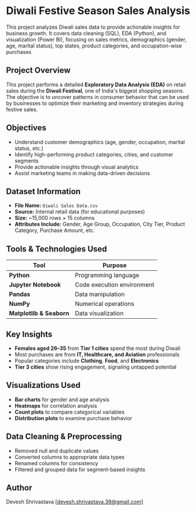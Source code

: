 # Diwali Festive Season Sales Analysis
This project analyzes Diwali sales data to provide actionable insights for business growth. It covers data cleaning (SQL), EDA (Python), and visualization (Power BI), focusing on sales metrics, demographics (gender, age, marital status), top states, product categories, and occupation-wise purchases

## Project Overview

This project performs a detailed **Exploratory Data Analysis (EDA)** on retail sales during the **Diwali Festival**, one of India's biggest shopping seasons. The objective is to uncover patterns in consumer behavior that can be used by businesses to optimize their marketing and inventory strategies during festive sales.


## Objectives

- Understand customer demographics (age, gender, occupation, marital status, etc.)
- Identify high-performing product categories, cities, and customer segments
- Provide actionable insights through visual analytics
- Assist marketing teams in making data-driven decisions


## Dataset Information

- **File Name:** `Diwali Sales Data.csv`
- **Source:** Internal retail data (for educational purposes)
- **Size:** ~15,000 rows × 15 columns
- **Attributes Include:** Gender, Age Group, Occupation, City Tier, Product Category, Purchase Amount, etc.


## Tools & Technologies Used

| Tool | Purpose |
|------|---------|
| **Python** | Programming language |
| **Jupyter Notebook** | Code execution environment |
| **Pandas** | Data manipulation |
| **NumPy** | Numerical operations |
| **Matplotlib & Seaborn** | Data visualization |


## Key Insights

- **Females aged 26–35** from **Tier 1 cities** spend the most during Diwali
- Most purchases are from **IT, Healthcare, and Aviation** professionals
- Popular categories include **Clothing**, **Food**, and **Electronics**
- **Tier 3 cities** show rising engagement, signaling untapped potential


## Visualizations Used

- **Bar charts** for gender and age analysis
- **Heatmaps** for correlation analysis
- **Count plots** to compare categorical variables
- **Distribution plots** to examine purchase behavior


## Data Cleaning & Preprocessing

- Removed null and duplicate values
- Converted columns to appropriate data types
- Renamed columns for consistency
- Filtered and grouped data for segment-based insights


## Author

Devesh Shrivastava 
[devesh.shrivastava.39@gmail.com]
